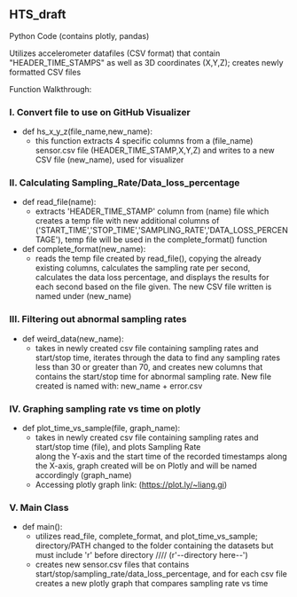 ## HTS_draft
Python Code (contains plotly, pandas)

Utilizes accelerometer datafiles (CSV format) that contain "HEADER_TIME_STAMPS" as well as 3D coordinates (X,Y,Z); creates newly formatted CSV files

Function Walkthrough:
  
  ### I. Convert file to use on GitHub Visualizer
  - def hs_x_y_z(file_name,new_name):
    - this function extracts 4 specific columns from a (file_name) sensor.csv file 
  (HEADER_TIME_STAMP,X,Y,Z) and writes to a new CSV file (new_name), used for visualizer
  
  ### II. Calculating Sampling_Rate/Data_loss_percentage 
  - def read_file(name):
    - extracts 'HEADER_TIME_STAMP' column from (name) file which creates a temp file with new additional
  columns of ('START_TIME','STOP_TIME','SAMPLING_RATE','DATA_LOSS_PERCENTAGE'), temp file will be used 
  in the complete_format() function 
  - def complete_format(new_name):
    - reads the temp file created by read_file(), copying the already existing columns, calculates the 
  sampling rate per second, calculates the data loss percentage, and displays the results for each
  second based on the file given. The new CSV file written is named under (new_name)
  
  ### III. Filtering out abnormal sampling rates
  - def weird_data(new_name):
    - takes in newly created csv file containing sampling rates and start/stop time, iterates through 
  the data to find any sampling rates less than 30 or greater than 70, and creates new columns that
  contains the start/stop time for abnormal sampling rate. New file created is named with:
  new_name + error.csv
    
  ### IV. Graphing sampling rate vs time on plotly
  - def plot_time_vs_sample(file, graph_name):
    - takes in newly created csv file containing sampling rates and start/stop time (file), and plots Sampling Rate  
    along the Y-axis and the start time of the recorded timestamps along the X-axis, graph created will be on Plotly
    and will be named accordingly (graph_name)
    - Accessing plotly graph link: (https://plot.ly/~liang.gi)
  ### V. Main Class
  - def main():
    - utilizes read_file, complete_format, and plot_time_vs_sample; directory/PATH changed to the folder containing
    the datasets but must include 'r' before directory //// (r'--directory here--')
    - creates new sensor.csv files that contains start/stop/sampling_rate/data_loss_percentage, and for each csv file
    creates a new plotly graph that compares sampling rate vs time
    
    
 
  
  
